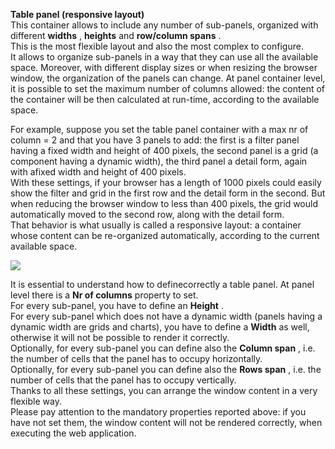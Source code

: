 **Table panel \(responsive layout\)**  
This container allows to include any number of sub-panels, organized with different  **widths** ,  **heights**  and  **row/column spans** .  
This is the most flexible layout and also the most complex to configure.  
It allows to organize sub-panels in a way that they can use all the available space. Moreover, with different display sizes or when resizing the browser window, the organization of the panels can change. At panel container level, it is possible to set the maximum number of columns allowed: the content of the container will be then calculated at run-time, according to the available space.

For example, suppose you set the table panel container with a max nr of column = 2 and that you have 3 panels to add: the first is a filter panel having a fixed width and height of 400 pixels, the second panel is a grid \(a component having a dynamic width\), the third panel a detail form, again with afixed width and height of 400 pixels.  
With these settings, if your browser has a length of 1000 pixels could easily show the filter and grid in the first row and the detail form in the second. But when reducing the browser window to less than 400 pixels, the grid would automatically moved to the second row, along with the detail form.  
That behavior is what usually is called a responsive layout: a container whose content can be re-organized automatically, according to the current available space.

![](http://4wsplatform.org/wp-content/uploads/2018/01/table.png)

It is essential to understand how to definecorrectly a table panel. At panel level there is a  **Nr of columns**  property to set.  
For every sub-panel, you have to define an  **Height** .  
For every sub-panel which does not have a dynamic width \(panels having a dynamic width are grids and charts\), you have to define a  **Width**  as well, otherwise it will not be possible to render it correctly.  
Optionally, for every sub-panel you can define also the  **Column span** , i.e. the number of cells that the panel has to occupy horizontally.  
Optionally, for every sub-panel you can define also the  **Rows span** , i.e. the number of cells that the panel has to occupy vertically.  
Thanks to all these settings, you can arrange the window content in a very flexible way.  
Please pay attention to the mandatory properties reported above: if you have not set them, the window content will not be rendered correctly, when executing the web application.



